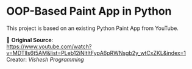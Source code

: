 # OOP-Based Paint App in Python

This project is based on an existing Python Paint App from YouTube.

🎥 **Original Source**:  
https://www.youtube.com/watch?v=MDTlIs6t5AM&list=PLeb12iNltItFypA6pRWNsgb2y_wtCxZKL&index=1
Creator: *Vishesh Programming*
